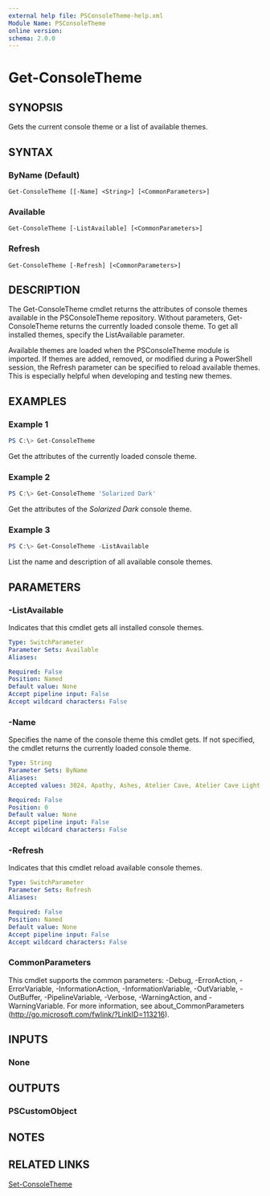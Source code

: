 ```yaml
---
external help file: PSConsoleTheme-help.xml
Module Name: PSConsoleTheme
online version:
schema: 2.0.0
---
```


# Get-ConsoleTheme

## SYNOPSIS
Gets the current console theme or a list of available themes.

## SYNTAX

### ByName (Default)
```
Get-ConsoleTheme [[-Name] <String>] [<CommonParameters>]
```

### Available
```
Get-ConsoleTheme [-ListAvailable] [<CommonParameters>]
```

### Refresh
```
Get-ConsoleTheme [-Refresh] [<CommonParameters>]
```

## DESCRIPTION
The Get-ConsoleTheme cmdlet returns the attributes of console themes available in the PSConsoleTheme repository. Without parameters, Get-ConsoleTheme returns the currently loaded console theme. To get all installed themes, specify the ListAvailable parameter.

Available themes are loaded when the PSConsoleTheme module is imported. If themes are added, removed, or modified during a PowerShell session, the Refresh parameter can be specified to reload available themes. This is especially helpful when developing and testing new themes.

## EXAMPLES

### Example 1
```powershell
PS C:\> Get-ConsoleTheme
```

Get the attributes of the currently loaded console theme.

### Example 2
```powershell
PS C:\> Get-ConsoleTheme 'Solarized Dark'
```

Get the attributes of the _Solarized Dark_ console theme.

### Example 3
```powershell
PS C:\> Get-ConsoleTheme -ListAvailable
```

List the name and description of all available console themes.

## PARAMETERS

### -ListAvailable
Indicates that this cmdlet gets all installed console themes.

```yaml
Type: SwitchParameter
Parameter Sets: Available
Aliases:

Required: False
Position: Named
Default value: None
Accept pipeline input: False
Accept wildcard characters: False
```

### -Name
Specifies the name of the console theme this cmdlet gets. If not specified, the cmdlet returns the currently loaded console theme.

```yaml
Type: String
Parameter Sets: ByName
Aliases:
Accepted values: 3024, Apathy, Ashes, Atelier Cave, Atelier Cave Light, Atelier Dune, Atelier Dune Light, Atelier Estuary, Atelier Estuary Light, Atelier Forest, Atelier Forest Light, Atelier Heath, Atelier Heath Light, Atelier Lakeside, Atelier Lakeside Light, Atelier Plateau, Atelier Plateau Light, Atelier Savanna, Atelier Savanna Light, Atelier Seaside, Atelier Seaside Light, Atelier Sulphurpool, Atelier Sulphurpool Light, Bespin, Brewer, Bright, Brush Trees, Brush Trees Dark, Chalk, Chester, Circus, Classic Dark, Classic Light, Codeschool, Cupcake, Cupertino, Darktooth, Default Dark, Default Light, Dracula, Eighties, Embers, Flat, Github, Google Dark, Google Light, Grayscale Dark, Grayscale Light, Green Screen, Gruvbox dark, hard, Gruvbox dark, medium, Gruvbox dark, pale, Gruvbox dark, soft, Gruvbox light, hard, Gruvbox light, medium, Gruvbox light, soft, Harmonic16 Dark, Harmonic16 Light, Hopscotch, Icy Dark, IR Black, Isotope, London Tube, Macintosh, Marrakesh, Materia, Material, Material Darker, Material Lighter, Material Palenight, Mellow Purple, Mexico Light, Mocha, Monokai, Nord, Ocean, OceanicNext, One Light, OneDark, Paraiso, PhD, Pico, Pop, Porple, Railscasts, Rebecca, Redmond, Seti UI, Shapeshifter, Solar Flare, Solarized Dark, Solarized Light, Spacemacs, Summerfruit Dark, Summerfruit Light, Tomorrow, Tomorrow Night, Twilight, Unikitty Dark, Unikitty Light, Woodland, XCode Dusk, Zenburn

Required: False
Position: 0
Default value: None
Accept pipeline input: False
Accept wildcard characters: False
```

### -Refresh
Indicates that this cmdlet reload available console themes.

```yaml
Type: SwitchParameter
Parameter Sets: Refresh
Aliases:

Required: False
Position: Named
Default value: None
Accept pipeline input: False
Accept wildcard characters: False
```

### CommonParameters
This cmdlet supports the common parameters: -Debug, -ErrorAction, -ErrorVariable, -InformationAction, -InformationVariable, -OutVariable, -OutBuffer, -PipelineVariable, -Verbose, -WarningAction, and -WarningVariable. For more information, see about_CommonParameters (http://go.microsoft.com/fwlink/?LinkID=113216).

## INPUTS

### None

## OUTPUTS

### PSCustomObject

## NOTES

## RELATED LINKS

[Set-ConsoleTheme](Set-ConsoleTheme.md)